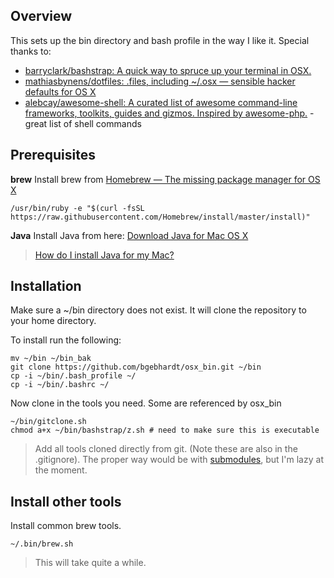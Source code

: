 ## Overview
This sets up the bin directory and bash profile in the way I like it.  Special thanks to:

* [barryclark/bashstrap: A quick way to spruce up your terminal in OSX.]( https://github.com/barryclark/bashstrap )
* [mathiasbynens/dotfiles: .files, including ~/.osx — sensible hacker defaults for OS X]( https://github.com/mathiasbynens/dotfiles )
* [alebcay/awesome-shell: A curated list of awesome command-line frameworks, toolkits, guides and gizmos. Inspired by awesome-php.]( https://github.com/alebcay/awesome-shell ) - great list of shell commands

## Prerequisites
**brew**
Install brew from [Homebrew — The missing package manager for OS X]( http://brew.sh/ )

```shell
/usr/bin/ruby -e "$(curl -fsSL https://raw.githubusercontent.com/Homebrew/install/master/install)"
```

**Java**
Install Java from here: [Download Java for Mac OS X]( http://www.java.com/en/download/mac_download.jsp )

> [How do I install Java for my Mac?]( https://www.java.com/en/download/help/mac_install.xml )


## Installation
Make sure a ~/bin directory does not exist.  It will clone the repository to your home directory.

To install run the following:

``` shell
mv ~/bin ~/bin_bak
git clone https://github.com/bgebhardt/osx_bin.git ~/bin
cp -i ~/bin/.bash_profile ~/
cp -i ~/bin/.bashrc ~/
```

Now clone in the tools you need. Some are referenced by osx_bin
```
~/bin/gitclone.sh
chmod a+x ~/bin/bashstrap/z.sh # need to make sure this is executable
```

> Add all tools cloned directly from git. (Note these are also in the .gitignore).  The proper way would be with [submodules](https://git-scm.com/book/en/v2/Git-Tools-Submodules), but I'm lazy at the moment.


## Install other tools
Install common brew tools.
```
~/.bin/brew.sh 
```
> This will take quite a while.
